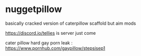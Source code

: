 # nuggetpillow

basically cracked version of caterpillow scaffold but aim mods

https://discord.io/tellies is server just come

cater pillow hard gay porn leak : https://www.pornhub.com/gaypillow/stepsisep1
